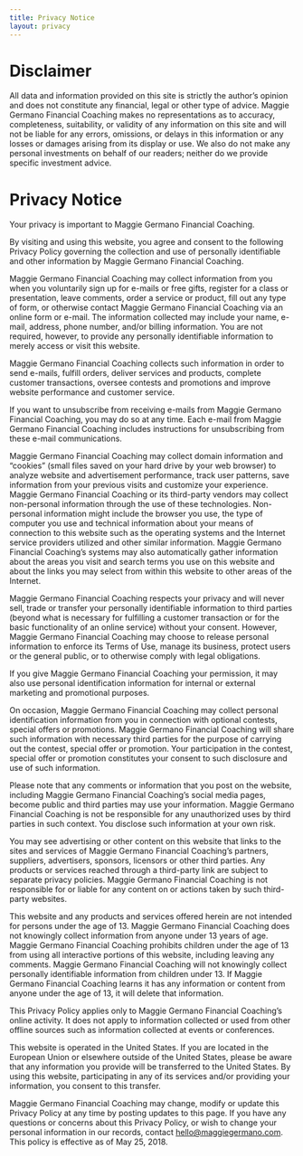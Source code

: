 ```yaml
---
title: Privacy Notice
layout: privacy
---
```


# Disclaimer

All data and information provided on this site is strictly the author’s opinion and does not constitute any financial, legal or other type of advice. Maggie Germano Financial Coaching makes no representations as to accuracy, completeness, suitability, or validity of any information on this site and will not be liable for any errors, omissions, or delays in this information or any losses or damages arising from its display or use. We also do not make any personal investments on behalf of our readers; neither do we provide specific investment advice.

# Privacy Notice
 
Your privacy is important to Maggie Germano Financial Coaching.

By visiting and using this website, you agree and consent to the following Privacy Policy governing the collection and use of personally identifiable and other information by Maggie Germano Financial Coaching.

Maggie Germano Financial Coaching may collect information from you when you voluntarily sign up for e-mails or free gifts, register for a class or presentation, leave comments, order a service or product, fill out any type of form, or otherwise contact Maggie Germano Financial Coaching via an online form or e-mail. The information collected may include your name, e-mail, address, phone number, and/or billing information. You are not required, however, to provide any personally identifiable information to merely access or visit this website.

Maggie Germano Financial Coaching collects such information in order to send e-mails, fulfill orders, deliver services and products, complete customer transactions, oversee contests and promotions and improve website performance and customer service.

If you want to unsubscribe from receiving e-mails from Maggie Germano Financial Coaching, you may do so at any time. Each e-mail from Maggie Germano Financial Coaching includes instructions for unsubscribing from these e-mail communications.

Maggie Germano Financial Coaching may collect domain information and “cookies” (small files saved on your hard drive by your web browser) to analyze website and advertisement performance, track user patterns, save information from your previous visits and customize your experience. Maggie Germano Financial Coaching or its third-party vendors may collect non-personal information through the use of these technologies. Non-personal information might include the browser you use, the type of computer you use and technical information about your means of connection to this website such as the operating systems and the Internet service providers utilized and other similar information. Maggie Germano Financial Coaching’s systems may also automatically gather information about the areas you visit and search terms you use on this website and about the links you may select from within this website to other areas of the Internet.

Maggie Germano Financial Coaching respects your privacy and will never sell, trade or transfer your personally identifiable information to third parties (beyond what is necessary for fulfilling a customer transaction or for the basic functionality of an online service) without your consent. However, Maggie Germano Financial Coaching may choose to release personal information to enforce its Terms of Use, manage its business, protect users or the general public, or to otherwise comply with legal obligations.

If you give Maggie Germano Financial Coaching your permission, it may also use personal identification information for internal or external marketing and promotional purposes.

On occasion, Maggie Germano Financial Coaching may collect personal identification information from you in connection with optional contests, special offers or promotions. Maggie Germano Financial Coaching will share such information with necessary third parties for the purpose of carrying out the contest, special offer or promotion. Your participation in the contest, special offer or promotion constitutes your consent to such disclosure and use of such information.

Please note that any comments or information that you post on the website, including Maggie Germano Financial Coaching’s social media pages, become public and third parties may use your information. Maggie Germano Financial Coaching is not be responsible for any unauthorized uses by third parties in such context. You disclose such information at your own risk.

You may see advertising or other content on this website that links to the sites and services of Maggie Germano Financial Coaching’s partners, suppliers, advertisers, sponsors, licensors or other third parties.  Any products or services reached through a third-party link are subject to separate privacy policies. Maggie Germano Financial Coaching is not responsible for or liable for any content on or actions taken by such third-party websites.

This website and any products and services offered herein are not intended for persons under the age of 13. Maggie Germano Financial Coaching does not knowingly collect information from anyone under 13 years of age. Maggie Germano Financial Coaching prohibits children under the age of 13 from using all interactive portions of this website, including leaving any comments. Maggie Germano Financial Coaching will not knowingly collect personally identifiable information from children under 13. If Maggie Germano Financial Coaching learns it has any information or content from anyone under the age of 13, it will delete that information.

This Privacy Policy applies only to Maggie Germano Financial Coaching’s online activity. It does not apply to information collected or used from other offline sources such as information collected at events or conferences.

This website is operated in the United States. If you are located in the European Union or elsewhere outside of the United States, please be aware that any information you provide will be transferred to the United States. By using this website, participating in any of its services and/or providing your information, you consent to this transfer.

Maggie Germano Financial Coaching may change, modify or update this Privacy Policy at any time by posting updates to this page. If you have any questions or concerns about this Privacy Policy, or wish to change your personal information in our records, contact [hello@maggiegermano.com](mailto:hello@maggiegermano.com).  This policy is effective as of May 25, 2018.